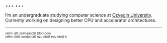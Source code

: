 +++
+++

I’m an undergraduate studying computer science at [Ozyegin University](https://www.ozyegin.edu.tr/en). Currently working on designing better CPU and accelerator architectures.

---
<sub><sup>selim (at) selimsandal (dot) com</sup></sub>\
<sub><sup>selim (dot) sandal (at) ozu (dot) edu (dot) tr</sup></sub>
